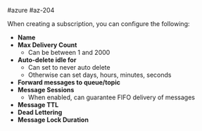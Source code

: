 #azure #az-204 

When creating a subscription, you can configure the following:
- **Name**
- **Max Delivery Count**
	- Can be between 1 and 2000
- **Auto-delete idle for**
	- Can set to never auto delete
	- Otherwise can set days, hours, minutes, seconds
- **Forward messages to queue/topic**
- **Message Sessions**
	- When enabled, can guarantee FIFO delivery of messages
- **Message TTL**
- **Dead Lettering**
- **Message Lock Duration**
